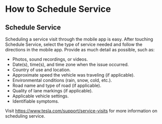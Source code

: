 # How to Schedule Service

## Schedule Service

Scheduling a service visit through the mobile app is easy. After touching Schedule Service, select the type of service needed and follow the directions in the mobile app. Provide as much detail as possible, such as:
- Photos, sound recordings, or videos.
- Date(s), time(s), and time zone when the issue occurred.
- Country of use and location.
- Approximate speed the vehicle was traveling (if applicable).
- Environmental conditions (rain, snow, cold, etc.).
- Road name and type of road (if applicable).
- Quality of lane markings (if applicable).
- Applicable vehicle settings.
- Identifiable symptoms.

Visit https://www.tesla.com/support/service-visits for more information on scheduling service.